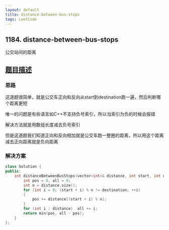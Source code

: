 ```yaml
---
layout: default
title: distance-between-bus-stops
tags: LeetCode
---
```


## 1184. distance-between-bus-stops

公交站间的距离

## [题目描述](https://leetcode-cn.com/problems/distance-between-bus-stops/)

### 思路

这道题很简单，就是公交车正向和反向从start到destination跑一遍，然后判断哪个距离更短

唯一的问题是有些语言如C++不支持负号索引，所以当索引为负的时候会报错

解决方法就是用数组长度减去负号索引

但是这道题我们知道正向和反向相加就是公交车跑一整圈的距离，所以用这个距离减去正向距离就是负向距离

### 解决方案

```c++
class Solution {
public:
    int distanceBetweenBusStops(vector<int>& distance, int start, int destination) {
        int pos = 0, all = 0;
        int n = distance.size();
        for (int i = 0; (start + i) % n != destination; ++i)
        {
            pos += distance[(start + i) % n];
        }
        for (int i : distance)  all += i;
        return min(pos, all - pos);
    }
};
```
